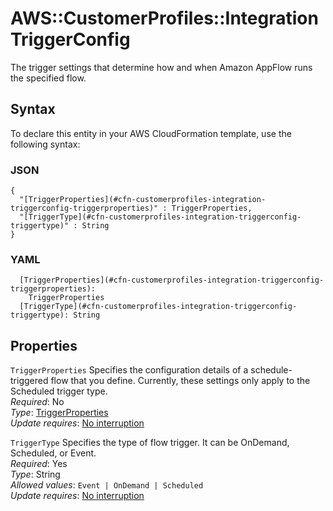 # AWS::CustomerProfiles::Integration TriggerConfig<a name="aws-properties-customerprofiles-integration-triggerconfig"></a>

The trigger settings that determine how and when Amazon AppFlow runs the specified flow\.

## Syntax<a name="aws-properties-customerprofiles-integration-triggerconfig-syntax"></a>

To declare this entity in your AWS CloudFormation template, use the following syntax:

### JSON<a name="aws-properties-customerprofiles-integration-triggerconfig-syntax.json"></a>

```
{
  "[TriggerProperties](#cfn-customerprofiles-integration-triggerconfig-triggerproperties)" : TriggerProperties,
  "[TriggerType](#cfn-customerprofiles-integration-triggerconfig-triggertype)" : String
}
```

### YAML<a name="aws-properties-customerprofiles-integration-triggerconfig-syntax.yaml"></a>

```
  [TriggerProperties](#cfn-customerprofiles-integration-triggerconfig-triggerproperties): 
    TriggerProperties
  [TriggerType](#cfn-customerprofiles-integration-triggerconfig-triggertype): String
```

## Properties<a name="aws-properties-customerprofiles-integration-triggerconfig-properties"></a>

`TriggerProperties`  <a name="cfn-customerprofiles-integration-triggerconfig-triggerproperties"></a>
Specifies the configuration details of a schedule\-triggered flow that you define\. Currently, these settings only apply to the Scheduled trigger type\.  
*Required*: No  
*Type*: [TriggerProperties](aws-properties-customerprofiles-integration-triggerproperties.md)  
*Update requires*: [No interruption](https://docs.aws.amazon.com/AWSCloudFormation/latest/UserGuide/using-cfn-updating-stacks-update-behaviors.html#update-no-interrupt)

`TriggerType`  <a name="cfn-customerprofiles-integration-triggerconfig-triggertype"></a>
Specifies the type of flow trigger\. It can be OnDemand, Scheduled, or Event\.  
*Required*: Yes  
*Type*: String  
*Allowed values*: `Event | OnDemand | Scheduled`  
*Update requires*: [No interruption](https://docs.aws.amazon.com/AWSCloudFormation/latest/UserGuide/using-cfn-updating-stacks-update-behaviors.html#update-no-interrupt)